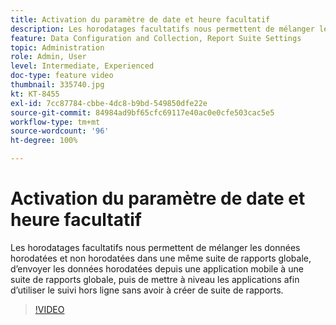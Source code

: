 ```yaml
---
title: Activation du paramètre de date et heure facultatif
description: Les horodatages facultatifs nous permettent de mélanger les données horodatées et non horodatées dans une même suite de rapports globale, d’envoyer les données horodatées depuis une application mobile à une suite de rapports globale, puis de mettre à niveau les applications afin d’utiliser le suivi hors ligne sans avoir à créer de suite de rapports.
feature: Data Configuration and Collection, Report Suite Settings
topic: Administration
role: Admin, User
level: Intermediate, Experienced
doc-type: feature video
thumbnail: 335740.jpg
kt: KT-8455
exl-id: 7cc87784-cbbe-4dc8-b9bd-549850dfe22e
source-git-commit: 84984ad9bf65cfc69117e40ac0e0cfe503cac5e5
workflow-type: tm+mt
source-wordcount: '96'
ht-degree: 100%

---
```


# Activation du paramètre de date et heure facultatif

Les horodatages facultatifs nous permettent de mélanger les données horodatées et non horodatées dans une même suite de rapports globale, d’envoyer les données horodatées depuis une application mobile à une suite de rapports globale, puis de mettre à niveau les applications afin d’utiliser le suivi hors ligne sans avoir à créer de suite de rapports.

>[!VIDEO](https://video.tv.adobe.com/v/3418613/?quality=12&learn=on&captions=fre_fr)
